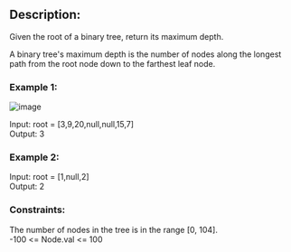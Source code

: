 ## Description:  
Given the root of a binary tree, return its maximum depth.  
 
A binary tree's maximum depth is the number of nodes along the longest path from the root node down to the farthest leaf node.  

### Example 1:  
![image](https://user-images.githubusercontent.com/56119216/178267845-0d7615ab-7e44-488b-bb7e-ae635fcf60a7.png)
  
Input: root = [3,9,20,null,null,15,7]  
Output: 3  
  
### Example 2:  
Input: root = [1,null,2]  
Output: 2  
  
### Constraints:

The number of nodes in the tree is in the range [0, 104].  
-100 <= Node.val <= 100  
